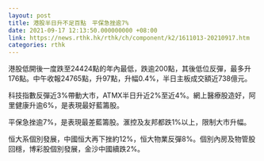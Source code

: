 ```yaml
---
layout: post
title: 港股半日升不足百點　平保急挫逾7%
date: 2021-09-17 12:13:50.000000000 +08:00
link: https://news.rthk.hk/rthk/ch/component/k2/1611013-20210917.htm
categories: rthk
---
```


港股低開後一度跌至24424點的年內最低，跌逾200點，其後低位反彈，最多升176點。中午收報24765點，升97點，升幅0.4%，半日主板成交額近738億元。

科技指數反彈近3%帶動大市，ATMX半日升近2%至近4%。網上醫療股造好，阿里健康升逾6%，是表現最好藍籌股。

平保急挫逾7%，是表現最差藍籌股。滙控及友邦都跌1%以上，限制大市升幅。

恒大系個別發展，中國恒大再下挫約12%，恒大物業反彈8%。個別內房及物管股回穩，博彩股個別發展，金沙中國續跌2%。
